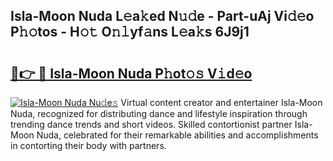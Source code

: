 ## Isla-Moon Nuda L𝚎a𝚔ed N𝚞𝚍e - Part-uAj Vi𝚍𝚎o P𝚑𝚘tos - H𝚘𝚝 O𝚗𝚕yf𝚊ns L𝚎a𝚔s 6J9j1

# <h2><a href="http://kf273bi.oniu.top/?m=Isla-Moon+Nuda">🔗👉 🔴 Isla-Moon Nuda P𝚑ot𝚘𝚜 V𝚒d𝚎o</a></h2>

[![Isla-Moon Nuda Nu𝚍e𝚜](https://i.imgur.com/0qMVB7G.gif)](http://kf273bi.oniu.top/?m=Isla-Moon+Nuda)
Virtual content creator and entertainer Isla-Moon Nuda, recognized for distributing dance and lifestyle inspiration through trending dance trends and short videos. Skilled contortionist partner Isla-Moon Nuda, celebrated for their remarkable abilities and accomplishments in contorting their body with partners.  
